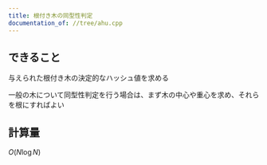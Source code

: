 ```yaml
---
title: 根付き木の同型性判定
documentation_of: //tree/ahu.cpp
---
```


## できること
与えられた根付き木の決定的なハッシュ値を求める

一般の木について同型性判定を行う場合は、まず木の中心や重心を求め、それらを根にすればよい

## 計算量
$O(N \log N)$
